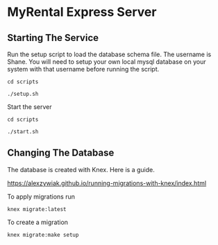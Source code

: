 # MyRental Express Server

## Starting The Service

Run the setup script to load the database schema file. The username is Shane. You will need to setup your own local
mysql database on your system with that username before running the script.

```
cd scripts

./setup.sh

```

Start the server

```
cd scripts

./start.sh

```

## Changing The Database

The database is created with Knex. Here is a guide.

https://alexzywiak.github.io/running-migrations-with-knex/index.html

To apply migrations run

```
knex migrate:latest

```

To create a migration

```
knex migrate:make setup

```

